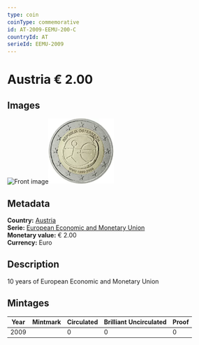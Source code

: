 ```yaml
---
type: coin
coinType: commemorative
id: AT-2009-EEMU-200-C
countryId: AT
serieId: EEMU-2009
---
```


# Austria € 2.00

## Images

<img src="../../Images/common-2007-200.png" height="150" alt="Front image"><img src="Images/AT-2009-200.webp" height="150" alt="Back image">

## Metadata

**Country:** [Austria](../../Countries/Austria/index.md)\
**Serie:** [European Economic and Monetary Union](index.md)\
**Monetary value:** € 2.00\
**Currency:** Euro

## Description

10 years of European Economic and Monetary Union

## Mintages

| Year | Mintmark | Circulated | Brilliant Uncirculated | Proof |
| ---- | -------- | ---------- | ---------------------- | ----- |
| 2009 |  | 0| 0 | 0 |
